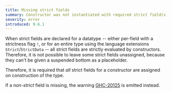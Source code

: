 ```yaml
---
title: Missing strict fields
summary: Constructor was not instantiated with required strict field(s)
severity: error
introduced: 9.6.1
---
```


When strict fields are declared for a datatype -- either per-field with a strictness flag `!`,  or for an entire type using the language extensions `Strict`/`StrictData` -- all strict fields are strictly evaluated by constructors. Therefore, it is not possible to leave some strict fields unassigned, because they can't be given a suspended bottom as a placeholder.

Therefore, it is required that *all* strict fields for a constructor are assigned on construction of the type.

If a *non-strict* field is missing, the warning [GHC-20125](/messages/GHC-20125/index.html) is emitted instead.
